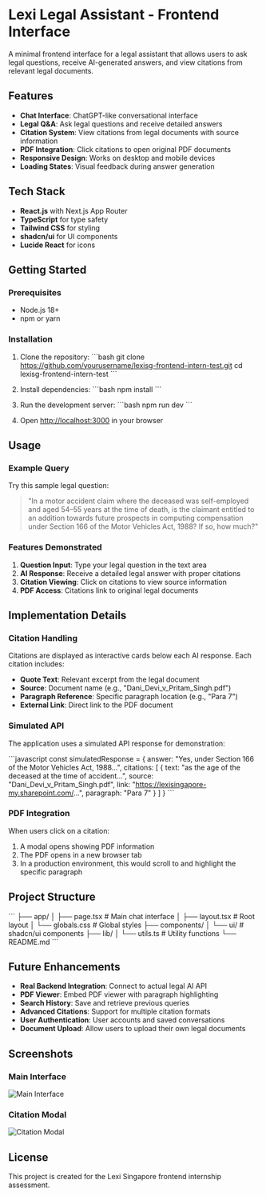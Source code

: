 # Lexi Legal Assistant - Frontend Interface

A minimal frontend interface for a legal assistant that allows users to ask legal questions, receive AI-generated answers, and view citations from relevant legal documents.

## Features

- **Chat Interface**: ChatGPT-like conversational interface
- **Legal Q&A**: Ask legal questions and receive detailed answers
- **Citation System**: View citations from legal documents with source information
- **PDF Integration**: Click citations to open original PDF documents
- **Responsive Design**: Works on desktop and mobile devices
- **Loading States**: Visual feedback during answer generation

## Tech Stack

- **React.js** with Next.js App Router
- **TypeScript** for type safety
- **Tailwind CSS** for styling
- **shadcn/ui** for UI components
- **Lucide React** for icons

## Getting Started

### Prerequisites

- Node.js 18+ 
- npm or yarn

### Installation

1. Clone the repository:
\`\`\`bash
git clone https://github.com/yourusername/lexisg-frontend-intern-test.git
cd lexisg-frontend-intern-test
\`\`\`

2. Install dependencies:
\`\`\`bash
npm install
\`\`\`

3. Run the development server:
\`\`\`bash
npm run dev
\`\`\`

4. Open [http://localhost:3000](http://localhost:3000) in your browser

## Usage

### Example Query

Try this sample legal question:

> "In a motor accident claim where the deceased was self-employed and aged 54–55 years at the time of death, is the claimant entitled to an addition towards future prospects in computing compensation under Section 166 of the Motor Vehicles Act, 1988? If so, how much?"

### Features Demonstrated

1. **Question Input**: Type your legal question in the text area
2. **AI Response**: Receive a detailed legal answer with proper citations
3. **Citation Viewing**: Click on citations to view source information
4. **PDF Access**: Citations link to original legal documents

## Implementation Details

### Citation Handling

Citations are displayed as interactive cards below each AI response. Each citation includes:

- **Quote Text**: Relevant excerpt from the legal document
- **Source**: Document name (e.g., "Dani_Devi_v_Pritam_Singh.pdf")
- **Paragraph Reference**: Specific paragraph location (e.g., "Para 7")
- **External Link**: Direct link to the PDF document

### Simulated API

The application uses a simulated API response for demonstration:

\`\`\`javascript
const simulatedResponse = {
  answer: "Yes, under Section 166 of the Motor Vehicles Act, 1988...",
  citations: [
    {
      text: "as the age of the deceased at the time of accident...",
      source: "Dani_Devi_v_Pritam_Singh.pdf",
      link: "https://lexisingapore-my.sharepoint.com/...",
      paragraph: "Para 7"
    }
  ]
}
\`\`\`

### PDF Integration

When users click on a citation:
1. A modal opens showing PDF information
2. The PDF opens in a new browser tab
3. In a production environment, this would scroll to and highlight the specific paragraph

## Project Structure

\`\`\`
├── app/
│   ├── page.tsx              # Main chat interface
│   ├── layout.tsx            # Root layout
│   └── globals.css           # Global styles
├── components/
│   └── ui/                   # shadcn/ui components
├── lib/
│   └── utils.ts              # Utility functions
└── README.md
\`\`\`

## Future Enhancements

- **Real Backend Integration**: Connect to actual legal AI API
- **PDF Viewer**: Embed PDF viewer with paragraph highlighting
- **Search History**: Save and retrieve previous queries
- **Advanced Citations**: Support for multiple citation formats
- **User Authentication**: User accounts and saved conversations
- **Document Upload**: Allow users to upload their own legal documents

## Screenshots

### Main Interface
![Main Interface](screenshot-main.png)

### Citation Modal
![Citation Modal](screenshot-citation.png)

## License

This project is created for the Lexi Singapore frontend internship assessment.
